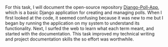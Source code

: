 For this task, I will document the open-source repository [Django-Poll-App](https://github.com/devmahmud/Django-Poll-App), which is a basic Django application for creating and managing polls. When I first looked at the code, it seemed confusing because it was new to me but I began by running the application on my system to understand its functionality. Next, I surfed the web to learn what each term meant, and started with the documentation. This task improved my technical writing and project documentation skills the so effort was worthwhile.
